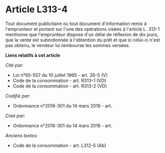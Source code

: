 # Article L313-4

Tout document publicitaire ou tout document d'information remis à l'emprunteur et portant sur l'une des opérations visées à
l'article L. 313-1 mentionne que l'emprunteur dispose d'un délai de réflexion de dix jours, que la vente est subordonnée à
l'obtention du prêt et que si celui-ci n'est pas obtenu, le vendeur lui rembourse les sommes versées.

**Liens relatifs à cet article**

_Cité par_:

  - Loi n°65-557 du 10 juillet 1965 - art. 26-5 (V)
  - Code de la consommation - art. R313-1 (VD)
  - Code de la consommation - art. R313-2 (VD)

_Codifié par_:

  - Ordonnance n°2016-301 du 14 mars 2016 - art.

_Créé par_:

  - Ordonnance n°2016-301 du 14 mars 2016 - art.

_Anciens textes_:

  - Code de la consommation - art. L312-5 (Ab)
